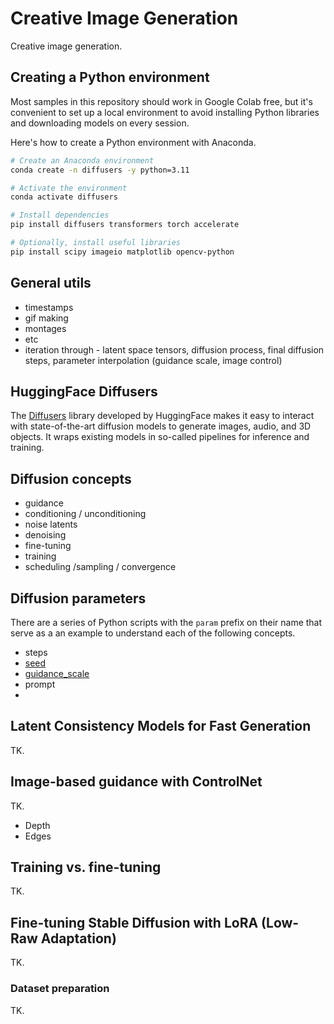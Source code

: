 # Creative Image Generation

Creative image generation.

## Creating a Python environment

Most samples in this repository should work in Google Colab free, but it's convenient to set up a local environment to avoid installing Python libraries and downloading models on every session.

Here's how to create a Python environment with Anaconda.

```sh
# Create an Anaconda environment
conda create -n diffusers -y python=3.11

# Activate the environment
conda activate diffusers

# Install dependencies
pip install diffusers transformers torch accelerate

# Optionally, install useful libraries
pip install scipy imageio matplotlib opencv-python
```

## General utils

- timestamps
- gif making
- montages
- etc
- iteration through - latent space tensors, diffusion process, final diffusion steps, parameter interpolation (guidance scale, image control)

## HuggingFace Diffusers

The [Diffusers](https://huggingface.co/docs/diffusers/index) library developed by HuggingFace makes it easy to interact with state-of-the-art diffusion models to generate images, audio, and 3D objects.
It wraps existing models in so-called pipelines for inference and training.

## Diffusion concepts

- guidance
- conditioning / unconditioning
- noise latents
- denoising
- fine-tuning
- training
- scheduling /sampling / convergence

## Diffusion parameters

There are a series of Python scripts with the `param` prefix on their name that serve as a an example to understand each of the following concepts.

- steps
- [seed](param_seed.py)
- [guidance_scale](param_guidance_scale.py)
- prompt
- 

## Latent Consistency Models for Fast Generation

TK.

## Image-based guidance with ControlNet

TK.

- Depth
- Edges

## Training vs. fine-tuning

TK.

## Fine-tuning Stable Diffusion with LoRA (Low-Raw Adaptation)

TK.

### Dataset preparation

TK.